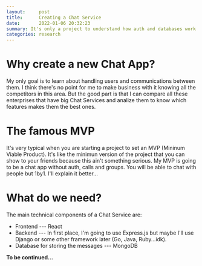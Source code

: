 ```yaml
---
layout:     post
title:      Creating a Chat Service
date:       2022-01-06 20:32:23
summary: It's only a project to understand how auth and databases work
categories: research
---
```


# Why create a new Chat App?
My only goal is to learn about handling users and communications between them. I think there's no point for me to make business with it knowing all the competitors in this area. But the good part is that I can compare all these enterprises that have big Chat Services and analize them to know which features makes them the best ones.

# The famous MVP
It's very typical when you are starting a project to set an MVP (Mininum Viable Product). It's like the minimun version of the project that you can show to your friends because this ain't something serious.
My MVP is going to be a chat app without auth, calls and groups. You will be able to chat with people but 1by1. I'll explain it better...

# What do we need?
The main technical components of a Chat Service are:
  * Frontend --- React
  * Backend --- In first place, I'm going to use Express.js but maybe I'll use Django or some other framework later (Go, Java, Ruby...idk).
  * Database for storing the messages --- MongoDB


  **To be continued...**
